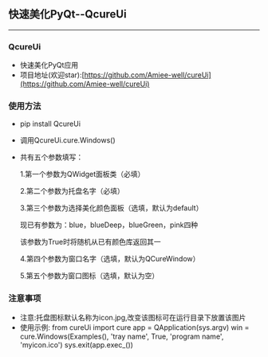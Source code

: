 ﻿## 快速美化PyQt--QcureUi

---

### QcureUi
- 快速美化PyQt应用
- 项目地址(欢迎star):[https://github.com/Amiee-well/cureUi](https://github.com/Amiee-well/cureUi)

### 使用方法
- pip install QcureUi

- 调用QcureUi.cure.Windows()

- 共有五个参数填写：

  1.第一个参数为QWidget面板类（必填）

  2.第二个参数为托盘名字（必填）

  3.第三个参数为选择美化颜色面板（选填，默认为default）

  现已有参数为：blue，blueDeep，blueGreen，pink四种

  该参数为True时将随机从已有颜色库返回其一

  4.第四个参数为窗口名字（选填，默认为QCureWindow）

  5.第五个参数为窗口图标（选填，默认为空）

### 注意事项
- 注意:托盘图标默认名称为icon.jpg,改变该图标可在运行目录下放置该图片
- 使用示例:
    from cureUi import cure
    app = QApplication(sys.argv)
    win = cure.Windows(Examples(), 'tray name', True, 'program name', 'myicon.ico')
    sys.exit(app.exec_())
